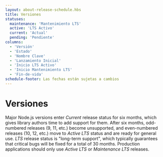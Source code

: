 ```yaml
---
layout: about-release-schedule.hbs
title: Versiones
statuses:
  maintenance: 'Mantenimiento LTS'
  active: 'LTS Activo'
  current: 'Actual'
  pending: 'Pendiente'
columns:
  - 'Versión'
  - 'Estado'
  - 'Nombre Clave'
  - 'Lanzamiento Inicial'
  - 'Inicio LTS Activo'
  - 'Inicio Mantenimiento LTS'
  - 'Fin-de-vida'
schedule-footer: Las fechas están sujetas a cambios
---
```


# Versiones

Major Node.js versions enter _Current_ release status for six months, which gives library authors time to add support for them. After six months, odd-numbered releases (9, 11, etc.) become unsupported, and even-numbered releases (10, 12, etc.) move to _Active LTS_ status and are ready for general use. _LTS_ release status is "long-term support", which typically guarantees that critical bugs will be fixed for a total of 30 months. Production applications should only use _Active LTS_ or _Maintenance LTS_ releases.
